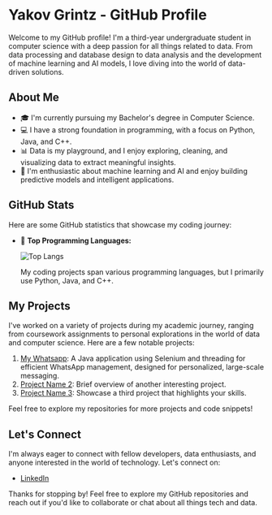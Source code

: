 # Yakov Grintz - GitHub Profile

Welcome to my GitHub profile! I'm a third-year undergraduate student in computer science with a deep passion for all things related to data. From data processing and database design to data analysis and the development of machine learning and AI models, I love diving into the world of data-driven solutions.

## About Me

- 🎓 I'm currently pursuing my Bachelor's degree in Computer Science.
- 💻 I have a strong foundation in programming, with a focus on Python, Java, and C++.
- 📊 Data is my playground, and I enjoy exploring, cleaning, and visualizing data to extract meaningful insights.
- 🤖 I'm enthusiastic about machine learning and AI and enjoy building predictive models and intelligent applications.

## GitHub Stats

Here are some GitHub statistics that showcase my coding journey:

- 🌟 **Top Programming Languages:**

   ![Top Langs](https://github-readme-stats.vercel.app/api/top-langs/?username=yakovgrintz&layout=compact)

   My coding projects span various programming languages, but I primarily use Python, Java, and C++.

## My Projects

I've worked on a variety of projects during my academic journey, ranging from coursework assignments to personal explorations in the world of data and computer science. Here are a few notable projects:

1. [My Whatsapp](https://github.com/yakovgrintz/MyWhatsApp): A Java application using Selenium and threading for efficient WhatsApp management, designed for personalized, large-scale messaging.
2. [Project Name 2](link-to-project-2): Brief overview of another interesting project.
3. [Project Name 3](link-to-project-3): Showcase a third project that highlights your skills.

Feel free to explore my repositories for more projects and code snippets!

## Let's Connect

I'm always eager to connect with fellow developers, data enthusiasts, and anyone interested in the world of technology. Let's connect on:

- [LinkedIn](https://www.linkedin.com/in/yakov-grintz/)

Thanks for stopping by! Feel free to explore my GitHub repositories and reach out if you'd like to collaborate or chat about all things tech and data.
